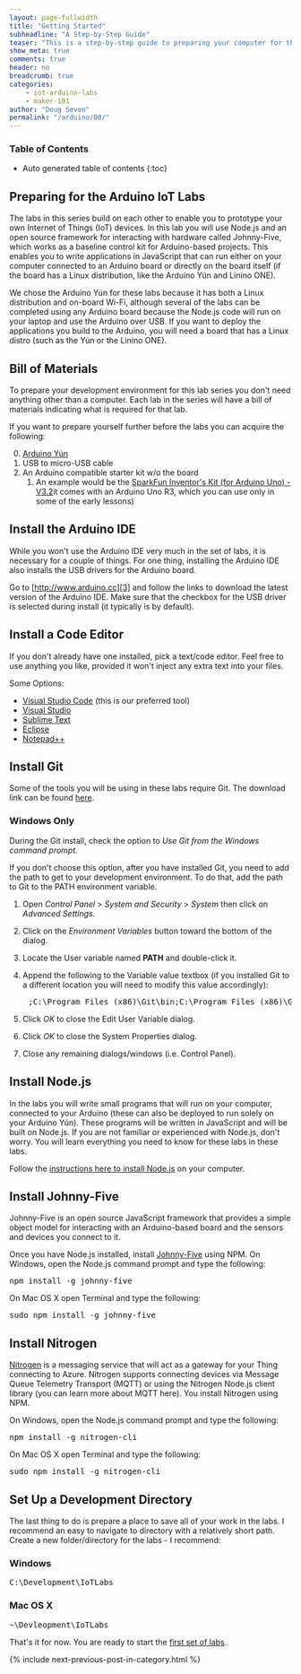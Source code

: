 ```yaml
---
layout: page-fullwidth
title: "Getting Started"
subheadline: "A Step-by-Step Guide"
teaser: "This is a step-by-step guide to preparing your computer for the IoT Labs."
show_meta: true
comments: true
header: no
breadcrumb: true
categories:
    - iot-arduino-labs
    - maker-101
author: "Doug Seven"
permalink: "/arduino/00/"
---
```

### Table of Contents
*  Auto generated table of contents
{:toc}

## Preparing for the Arduino IoT Labs
The labs in this series build on each other to enable you to prototype your own Internet of Things (IoT) devices. 
In this lab you will use Node.js and an open source framework for interacting with hardware called Johnny-Five, 
which works as a baseline control kit for Arduino-based projects. This enables you to write applications in JavaScript 
that can run either on your computer connected to an Arduino board or directly on the board itself (if the board has 
a Linux distribution, like the Arduino Y&uacute;n and Linino ONE).

We chose the Arduino Y&uacute;n for these labs because it has both a Linux distribution and on-board Wi-Fi, although several 
of the labs can be completed using any Arduino board because the Node.js code will run on your laptop and use the Arduino 
over USB. If you want to deploy the applications you build to the Arduino, you will need a board that has a Linux distro
(such as the Y&uacute;n or the Linino ONE).

## Bill of Materials
To prepare your development environment for this lab series you don't need anything other than a computer. Each lab in the
series will have a bill of materials indicating what is required for that lab.

If you want to prepare yourself further before the labs you can acquire the following:

0. [Arduino Y&uacute;n][1] 
1. USB to micro-USB cable 
2. An Arduino compatible starter kit w/o the board
	1.	An example would be the [SparkFun Inventor's Kit (for Arduino Uno) - V3.2][2]it comes with an Arduino Uno R3, which you can use only in some of the early lessons)

## Install the Arduino IDE
While you won't use the Arduino IDE very much in the set of labs, it is necessary for a couple of things. For one thing, installing the Arduino IDE also installs the USB drivers for the Arduino board.

Go to [http://www.arduino.cc][3] and follow the links to download the latest version of the Arduino IDE. Make sure that the checkbox for the USB driver is selected during install (it typically is by default).

## Install a Code Editor
If you don't already have one installed, pick a text/code editor. Feel free to use anything you like, provided it won't inject any extra text into your files.

Some Options:

* [Visual Studio Code][4] (this is our preferred tool)
* [Visual Studio][5]
* [Sublime Text][6] 
* [Eclipse][7] 
* [Notepad++][8]

## Install Git
Some of the tools you will be using in these labs require Git. The download link can be found [here][9].

### Windows Only
During the Git install, check the option to _Use Git from the Windows command prompt_.

If you don't choose this option, after you have installed Git, you need to add the path to get to your development environment. To do that, add the path to Git to the PATH environment variable.

1. Open _Control Panel_ > _System and Security_ > _System_ then click on _Advanced Settings_.

2. Click on the _Environment Variables_ button toward the bottom of the dialog.

3. Locate the User variable named __PATH__ and double-click it.

4. Append the following to the Variable value textbox (if you installed Git to a different location you will need to modify this value accordingly):
	
<pre>
	;C:\Program Files (x86)\Git\bin;C:\Program Files (x86)\Git\cmd
</pre>

5. Click _OK_ to close the Edit User Variable dialog.

6. Click _OK_ to close the System Properties dialog.

7. Close any remaining dialogs/windows (i.e. Control Panel).

## Install Node.js
In the labs you will write small programs that will run on your computer, connected to your Arduino (these can also be deployed to run solely on your Arduino Y&uacute;n). These programs will be written in JavaScript and will be built on Node.js. If you are not familiar or experienced with Node.js, don't worry. You will learn everything you need to know for these labs in these labs. 

Follow the [instructions here to install Node.js][10] on your computer.

## Install Johnny-Five
Johnny-Five is an open source JavaScript framework that provides a simple object model for interacting with an Arduino-based board and the sensors and devices you connect to it. 

Once you have Node.js installed, install [Johnny-Five][11] using NPM.
On Windows, open the Node.js command prompt and type the following:
<pre>
npm install -g johnny-five
</pre>

On Mac OS X open Terminal and type the following:
<pre>
sudo npm install -g johnny-five
</pre>

## Install Nitrogen
[Nitrogen][12] is a messaging service that will act as a gateway for your Thing connecting to Azure. Nitrogen supports connecting devices via Message Queue Telemetry Transport (MQTT) or using the Nitrogen Node.js client library (you can learn more about MQTT here). You install Nitrogen using NPM.

On Windows, open the Node.js command prompt and type the following:
<pre>
npm install -g nitrogen-cli
</pre>

On Mac OS X open Terminal and type the following:
<pre>
sudo npm install -g nitrogen-cli
</pre>

## Set Up a Development Directory
The last thing to do is prepare a place to save all of your work in the labs. I recommend an easy to navigate to directory with a relatively short path. Create a new folder/directory for the labs - I recommend:

### Windows
<pre>
C:\Development\IoTLabs
</pre>

### Mac OS X
<pre>
~\Devleopment\IoTLabs
</pre>

That's it for now. You are ready to start the [first set of labs][13].

{% include next-previous-post-in-category.html %}

 [1]: http://www.arduino.cc/en/Main/ArduinoBoardYun
 [2]: http://www.sparkfun.com/products/13154
 [3]: http://www.arduino.cc
 [4]: http://code.visualstudio.com
 [5]: http://www.visualstudio.com 
 [6]: http://www.sublimetext.com 
 [7]: http://www.eclipse.org/downloads/ 
 [8]: http://notepad-plus-plus.org/
 [9]: http://git-scm.com/
 [10]: http://nodejs.org/
 [11]: http://www.npmjs.com/package/johnny-five
 [12]: http://www.nitrogen.io
 [13]: /arduino/01/